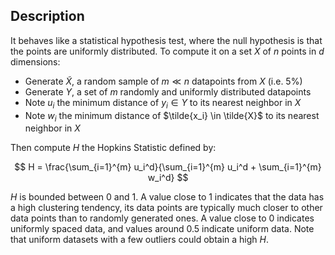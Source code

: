 

## Description

 It behaves like a statistical hypothesis test, where the null hypothesis is that the points are uniformly distributed. To compute it on a set $X$ of $n$ points in $d$ dimensions:


- Generate $\tilde{X}$, a random sample of $m \ll n$ datapoints from $X$ (i.e. 5%)
- Generate $Y$, a set of $m$ randomly and uniformly distributed datapoints
- Note $u_i$ the minimum distance of $y_i \in Y$ to its nearest neighbor in $X$
- Note $w_i$ the minimum distance of $\tilde{x_i} \in \tilde{X}$ to its nearest neighbor in $X$

Then compute $H$ the Hopkins Statistic defined by: 

$$
    H = \frac{\sum_{i=1}^{m} u_i^d}{\sum_{i=1}^{m} u_i^d + \sum_{i=1}^{m} w_i^d}
$$

$H$ is bounded between 0 and 1. A value close to 1 indicates that the data has a high clustering tendency, its data points are typically much closer to other data points than to randomly generated ones. A value close to 0 indicates uniformly spaced data, and values around 0.5 indicate uniform data. Note that uniform datasets with a few outliers could obtain a high $H$.